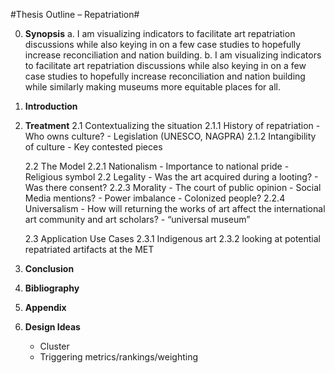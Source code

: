 #Thesis Outline – Repatriation#

0.  **Synopsis**
    a. I am visualizing indicators to facilitate art repatriation discussions while also keying in on a few case studies to hopefully increase reconciliation and nation building.
    b. I am visualizing indicators to facilitate art repatriation discussions while also keying in on a few case studies to hopefully increase reconciliation and nation building while similarly making museums more equitable places for all.

1.  **Introduction**
1.  **Treatment**
    2.1 Contextualizing the situation
    2.1.1 History of repatriation - Who owns culture? - Legislation (UNESCO, NAGPRA)
    2.1.2 Intangibility of culture - Key contested pieces

    2.2 The Model
    2.2.1 Nationalism - Importance to national pride - Religious symbol
    2.2 Legality - Was the art acquired during a looting? - Was there consent?
    2.2.3 Morality - The court of public opinion - Social Media mentions? - Power imbalance - Colonized people?
    2.2.4 Universalism - How will returning the works of art affect the international art community and art scholars? - “universal museum”

    2.3 Application Use Cases
    2.3.1 Indigenous art
    2.3.2 looking at potential repatriated artifacts at the MET

1.  **Conclusion**
1.  **Bibliography**
1.  **Appendix**
1.  **Design Ideas**
    - Cluster
    - Triggering metrics/rankings/weighting

